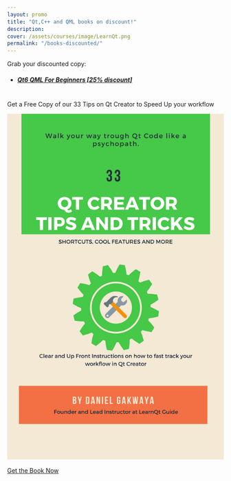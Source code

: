 ```yaml
---
layout: promo
title: "Qt,C++ and QML books on discount!"
description: 
cover: /assets/courses/image/LearnQt.png
permalink: "/books-discounted/"
---
```


<div class="p-3">
  Grab your discounted copy:
</div>

- ##### [Qt6 QML For Beginners [25% discount]](https://dgakwaya.gumroad.com/l/qt6_qml_for_beginners/msyynft)

<br>
<div class="alert bg-greens alert-dismissible fade show promosi" role="alert">
<div class="p-1">
 Get a Free Copy of our 33 Tips on Qt Creator to Speed Up your workflow
</div>
</div>


![Learn QT Books](/assets/books/image/qt_creator_guide.png)

<a href="https://mailchi.mp/a7c4442d916d/qt-creator-shortcuts" class="btn bg-green btn-success col-md-12 btn-lg">
Get the Book Now
</a>